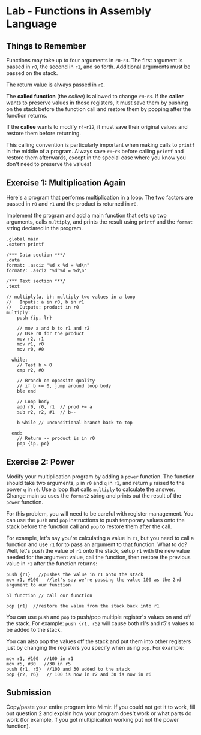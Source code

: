 # Lab - Functions in Assembly Language

## Things to Remember

Functions may take up to four arguments in `r0`-`r3`. The first argument is passed in `r0`, the second in `r1`, and so forth. Additional arguments must be passed on the stack.

The return value is always passed in `r0`.

The **called function** (the *callee*) is allowed to change `r0`-`r3`. If the **caller** wants to preserve values in those registers, it must save them by pushing on the stack before the function call and restore them by popping after the function returns.

If the **callee** wants to modify `r4`-`r12`, it must save their original values and restore them before returning.

This calling convention is particularly important when making calls to `printf` in the middle of a program. Always save `r0`-`r3` before calling `printf` and restore them afterwards, except in the special case where you know you don't need to preserve the values!

## Exercise 1: Multiplication Again

Here's a program that performs multiplication in a loop. The two factors are passed in `r0` and `r1` and the product is returned in `r0`.

Implement the program and add a main function that sets up two arguments, calls `multiply`, and prints the result using `printf` and the `format` string declared in the program.

```
.global main
.extern printf

/*** Data section ***/
.data
format: .asciz "%d x %d = %d\n"
format2: .asciz "%d^%d = %d\n"

/*** Text section ***/
.text

// multiply(a, b): multiply two values in a loop
//   Inputs: a in r0, b in r1
//   Outputs: product in r0
multiply:
    push {ip, lr}
    
    // mov a and b to r1 and r2
    // Use r0 for the product
    mov r2, r1
    mov r1, r0
    mov r0, #0
  
  while:
    // Test b > 0
    cmp r2, #0

    // Branch on opposite quality
    // if b <= 0, jump around loop body
    ble end

    // Loop body
    add r0, r0, r1  // prod += a
    sub r2, r2, #1  // b--

    b while // unconditional branch back to top

  end:
    // Return -- product is in r0
    pop {ip, pc}
```

## Exercise 2: Power
Modify your multiplication program by adding a `power` function. The function should take two arguments, `p` in `r0` and `q` in `r1`, and return `p` raised to the power `q` in `r0`. Use a loop that calls `multiply` to calculate the answer.  Change main so uses the `format2` string and prints out the result of the `power` function.

For this problem, you will need to be careful with register management.  You can use the `push` and `pop` instructions to push temporary values onto the stack before the function call and `pop` to restore them after the call.

For example, let's say you're calculating a value in `r1`, but you need to call a function and use `r1` for to pass an argument to that function.  What to do?  Well, let's push the value of `r1` onto the stack, setup `r1` with the new value needed for the argument value, call the function, then restore the previous value in `r1` after the function returns:

```
push {r1}   //pushes the value in r1 onto the stack
mov r1, #100   //let's say we're passing the value 100 as the 2nd argument to our function

bl function // call our function

pop {r1}  //restore the value from the stack back into r1
```

You can use `push` and `pop` to push/pop multiple register's values on and off the stack.  For example: `push {r1, r5}` will cause both r1's and r5's values to be added to the stack.  

You can also pop the values off the stack and put them into other registers just by changing the registers you specify when using `pop`.  For example:
```
mov r1, #100  //100 in r1
mov r5, #30   //30 in r5
push {r1, r5}  //100 and 30 added to the stack
pop {r2, r6}   // 100 is now in r2 and 30 is now in r6
```

## Submission
Copy/paste your entire program into Mimir.  If you could not get it to work, fill out question 2 and explain how your program does't work or what parts do work (for example, if you got multiplication working put not the power function).
